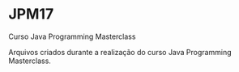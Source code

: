 # JPM17
Curso Java Programming Masterclass

Arquivos criados durante a realização do curso Java Programming Masterclass.
